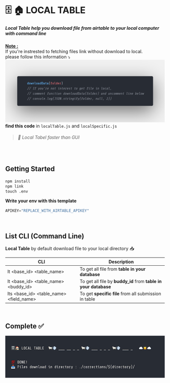 #  :file_cabinet: :house: LOCAL TABLE 

##### Local Table help you download file from airtable to your local computer with command line

<u>**Note :**</u><br>
If you're instrested to fetching files link without download to local.<br>
please follow this information :arrow_heading_down:<br>
![info](./assets/dowloadData.png)​
**find this code** in `localTable.js` and `localSpecific.js`

> ######  :rocket: Local Tabel faster than GUI

<br>

## Getting Started

```
npm install 
npm link 
touch .env 
```

**Write your env with this template**

```js
APIKEY="REPLACE_WITH_AIRTABLE_APIKEY"
```

<br>

## List CLI (Command Line)   

**Local Table** by default download file to your local directory :inbox_tray:

| CLI                                     | Description                                                  |
| --------------------------------------- | ------------------------------------------------------------ |
| lt <base_id> <table_name>               | To get all file from **table in your database**              |
| lt <base_id> <table_name> <buddy_id>    | To get all file by **buddy_id** from **table in your database** |
| lts <base_id> <table_name> <field_name> | To get **specific file** from all submission in table        |

<br>

## Complete :white_check_mark:

![done](./assets/done.png)



